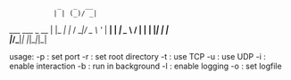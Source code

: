                 _   _  __ 
               | | (_)/ _|
 ___  ___ _ __ | |_ _| |_ 
/ __|/ _ \ '_ \| __| |  _|
\__ \  __/ | | | |_| | |  
|___/\___|_| |_|\__|_|_|

usage:
-p : set port
-r : set root directory
-t : use TCP
-u : use UDP
-i : enable interaction
-b : run in background
-l : enable logging
-o : set logfile
